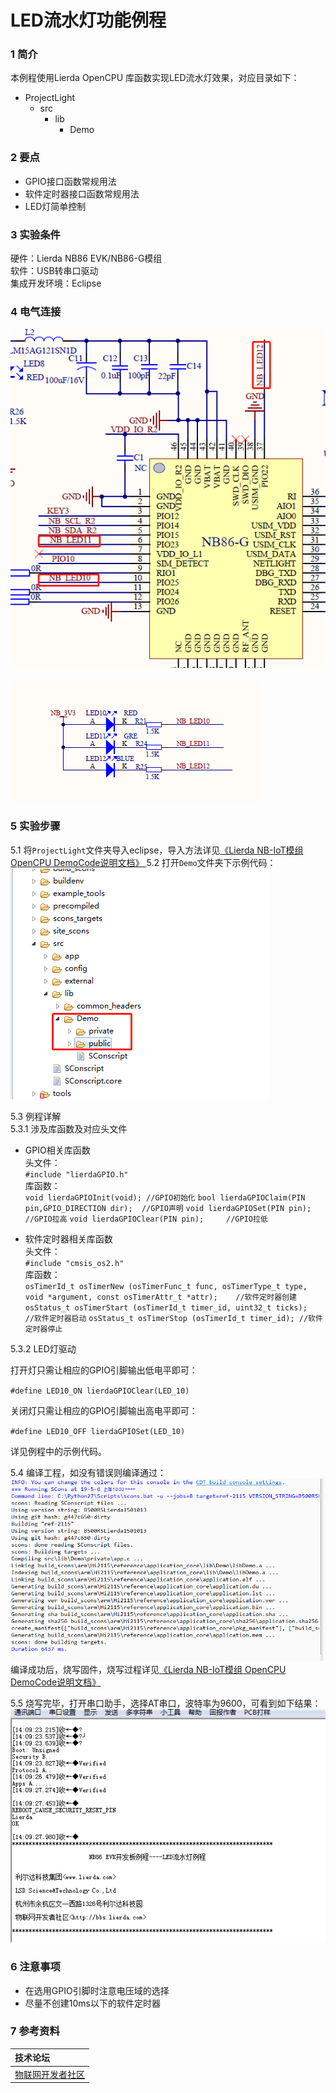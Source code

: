 # LED流水灯功能例程

### 1 简介

本例程使用Lierda OpenCPU 库函数实现LED流水灯效果，对应目录如下：

- ProjectLight
  - src
    - lib
      - Demo

### 2 要点

- GPIO接口函数常规用法
- 软件定时器接口函数常规用法
- LED灯简单控制

### 3 实验条件

硬件：Lierda NB86 EVK/NB86-G模组  
软件：USB转串口驱动  
集成开发环境：Eclipse  

### 4 电气连接
![光线传感器连接示意图](../../Picture/LED流水灯1.png)

![光线传感器连接示意图](../../Picture/LED流水灯2.png)
### 5 实验步骤
5.1 将`ProjectLight`文件夹导入eclipse，导入方法详见[《Lierda NB-IoT模组 OpenCPU DemoCode说明文档》
](../../Doc/基本资料/Lierda_NB-IoT模组OpenCPU_DEMO说明文档V1.8_190403.pdf)
5.2 打开`Demo`文件夹下示例代码：  
![示例代码](../../Picture/光感示例代码1.png)

5.3 例程详解  
5.3.1 涉及库函数及对应头文件  
- GPIO相关库函数  
头文件：  
`#include "lierdaGPIO.h"`  
库函数：  
`void lierdaGPIOInit(void);	//GPIO初始化`
`bool lierdaGPIOClaim(PIN pin,GPIO_DIRECTION dir);	//GPIO声明`
`void lierdaGPIOSet(PIN pin); 	//GPIO拉高`
`void lierdaGPIOClear(PIN pin); 	//GPIO拉低`
 

- 软件定时器相关库函数  
头文件：  
`#include "cmsis_os2.h"`  
库函数：  
`osTimerId_t osTimerNew (osTimerFunc_t func, osTimerType_t type, void *argument, const osTimerAttr_t *attr);	//软件定时器创建`
`osStatus_t osTimerStart (osTimerId_t timer_id, uint32_t ticks);		//软件定时器启动`
`osStatus_t osTimerStop (osTimerId_t timer_id);	//软件定时器停止`
 
5.3.2 LED灯驱动

打开灯只需让相应的GPIO引脚输出低电平即可：

`#define LED10_ON lierdaGPIOClear(LED_10)`

关闭灯只需让相应的GPIO引脚输出高电平即可：

`#define LED10_OFF lierdaGPIOSet(LED_10)`

详见例程中的示例代码。

5.4  编译工程，如没有错误则编译通过：  
![编译结果](../../Picture/编译结果.jpg)  
编译成功后，烧写固件，烧写过程详见[《Lierda NB-IoT模组 OpenCPU DemoCode说明文档》
](../../Doc/基本资料/Lierda_NB-IoT模组OpenCPU_DEMO说明文档V1.8_190403.pdf)

5.5 烧写完毕，打开串口助手，选择AT串口，波特率为9600，可看到如下结果：  
![结果展示](../../Picture/流水灯结果展示.png)

### 6 注意事项

- 在选用GPIO引脚时注意电压域的选择
- 尽量不创建10ms以下的软件定时器


### 7 参考资料

| 技术论坛 |
| :----------- |
| [物联网开发者社区](http://bbs.lierda.com) |